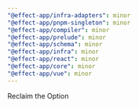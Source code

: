 ```yaml
---
"@effect-app/infra-adapters": minor
"@effect-app/pnpm-singleton": minor
"@effect-app/compiler": minor
"@effect-app/prelude": minor
"@effect-app/schema": minor
"@effect-app/infra": minor
"@effect-app/react": minor
"@effect-app/core": minor
"@effect-app/vue": minor
---
```


Reclaim the Option

